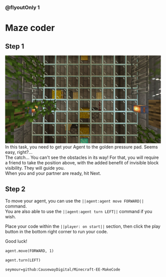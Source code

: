 ### @flyoutOnly 1


# Maze coder


## Step 1
![Overhead task](https://raw.githubusercontent.com/CausewayDigital/Minecraft-EE-MakeCode/main/tutorials/seymour-island/images/seymour_task_8.jpg)
In this task, you need to get your Agent to the golden pressure pad. Seems easy, right?...   
The catch... You can't see the obstacles in its way! For that, you will require a friend
to take the position above, with the added benefit of invisible block visibility. They will guide you.    
When you and your partner are ready, hit Next.   

## Step 2
To move your agent, you can use the ``||agent:agent move FORWARD||`` command.   
You are also able to use the ``||agent:agent turn LEFT||`` command if you wish. 

Place your code within the ``||player: on start||`` section, then click
the play button in the bottom right corner to run your code.

Good luck!

```blocks
agent.move(FORWARD, 1)
```

```ghost
agent.turn(LEFT)
```

```package
seymour=github:CausewayDigital/Minecraft-EE-MakeCode
```
